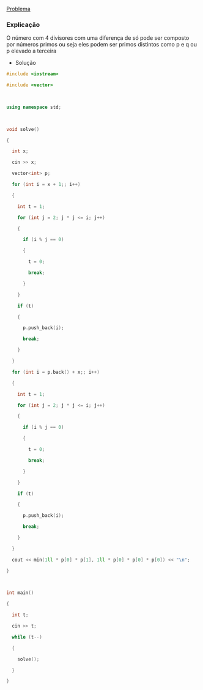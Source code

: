 
[Problema](https://codeforces.com/problemset/problem/1474/B)

### Explicação 

O número com 4 divisores com uma diferença de só pode ser composto por números primos ou seja eles podem ser primos distintos como p e q ou p elevado a terceira

- Solução 

```cpp
#include <iostream>

#include <vector>

  

using namespace std;

  

void solve()

{

  int x;

  cin >> x;

  vector<int> p;

  for (int i = x + 1;; i++)

  {

    int t = 1;

    for (int j = 2; j * j <= i; j++)

    {

      if (i % j == 0)

      {

        t = 0;

        break;

      }

    }

    if (t)

    {

      p.push_back(i);

      break;

    }

  }

  for (int i = p.back() + x;; i++)

  {

    int t = 1;

    for (int j = 2; j * j <= i; j++)

    {

      if (i % j == 0)

      {

        t = 0;

        break;

      }

    }

    if (t)

    {

      p.push_back(i);

      break;

    }

  }

  cout << min(1ll * p[0] * p[1], 1ll * p[0] * p[0] * p[0]) << "\n";

}

  

int main()

{

  int t;

  cin >> t;

  while (t--)

  {

    solve();

  }

}
```